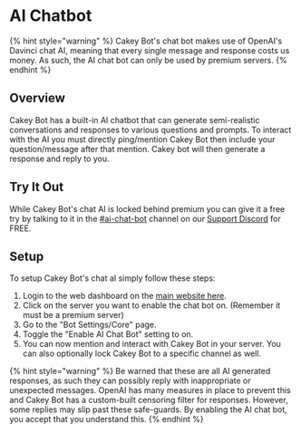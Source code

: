 # AI Chatbot

{% hint style="warning" %}
Cakey Bot's chat bot makes use of OpenAI's Davinci chat AI, meaning that every single message and response costs us money. As such, the AI chat bot can only be used by premium servers.
{% endhint %}

## Overview

Cakey Bot has a built-in AI chatbot that can generate semi-realistic conversations and responses to various questions and prompts. To interact with the AI you must directly ping/mention Cakey Bot then include your question/message after that mention. Cakey bot will then generate a response and reply to you.

## Try It Out

While Cakey Bot's chat AI is locked behind premium you can give it a free try by talking to it in the [#ai-chat-bot](https://discord.com/channels/408424043482447872/1016061990613041202) channel on our [Support Discord](https://cakeybot.app/discord) for FREE.

## Setup

To setup Cakey Bot's chat aI simply follow these steps:

1. Login to the web dashboard on the [main website here](https://cakeybot.app/dashboard/public).
2. Click on the server you want to enable the chat bot on. (Remember it must be a premium server)
3. Go to the "Bot Settings/Core" page.
4. Toggle the "Enable AI Chat Bot" setting to on.
5. You can now mention and interact with Cakey Bot in your server. You can also optionally lock Cakey Bot to a specific channel as well.

{% hint style="warning" %}
Be warned that these are all AI generated responses, as such they can possibly reply with inappropriate or unexpected messages. OpenAI has many measures in place to prevent this and Cakey Bot has a custom-built censoring filter for responses. However, some replies may slip past these safe-guards. By enabling the AI chat bot, you accept that you understand this.
{% endhint %}
